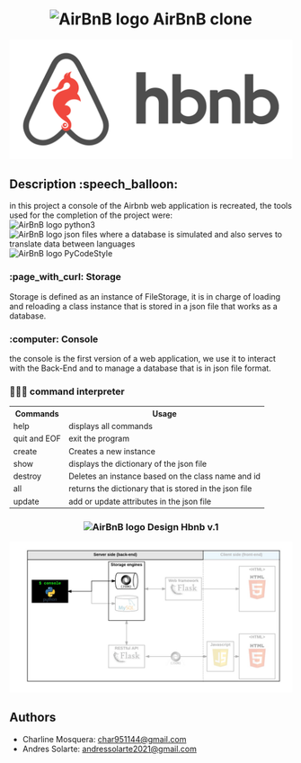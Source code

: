 <h1 align="center">
    <img src="https://cdn.icon-icons.com/icons2/836/PNG/512/Airbnb_icon-icons.com_66791.png" height="30" alt="AirBnB logo"> AirBnB clone
</h1>

<p align="center">
    <img src="img/hbnb.png" alt="holberton logo">
</p>

<h2>
     Description :speech_balloon:
</h2>

<p>
    in this project a console of the Airbnb web application is recreated, the tools used for the completion of the project were: <br>
    <img src="https://cdn.icon-icons.com/icons2/836/PNG/512/Airbnb_icon-icons.com_66791.png" height="15" alt="AirBnB logo"> python3 <br>
    <img src="https://cdn.icon-icons.com/icons2/836/PNG/512/Airbnb_icon-icons.com_66791.png" height="15" alt="AirBnB logo"> json files where a database is  simulated and also serves to translate  data between languages <br>
    <img src="https://cdn.icon-icons.com/icons2/836/PNG/512/Airbnb_icon-icons.com_66791.png" height="15" alt="AirBnB logo"> PyCodeStyle
</p>

<h3>
    :page_with_curl: Storage
</h3>

<p>
    Storage is defined as an instance of FileStorage, it is in charge of loading and reloading a class instance that is stored in a json file that works as a database.
</p>

<h3>
    :computer: Console
</h3>

<p>
    the console is the first version of a web application, we use it to interact with the Back-End and to manage a database that is in json file format.
</p>

<h3>
    👨🏻‍💻 command interpreter
</h3>

<table>
    <tr>
        <th>Commands</th>
        <th>Usage</th>
    </tr>
    <tr>
	    <td> help </td>
	    <td> displays all commands </td>
    </tr>
    <tr>
        <td> quit and EOF </td>
        <td> exit the program </td>
    </tr>
    <tr>
        <td> create </td>
        <td> Creates a new instance </td>
    </tr>
    <tr>
        <td> show </td>
        <td> displays the dictionary of the json file </td>
    </tr>
    <tr>
        <td> destroy </td>
        <td> Deletes an instance based on the class name and id </td>
    </tr>
    <tr>
        <td> all </td>
        <td> returns the dictionary that is stored in the json file </td>
    </tr>
    <tr>
        <td> update </td>
        <td> add or update attributes in the json file </td>
    </tr>

</table>

<h3 align="center">
    <img src="https://cdn.icon-icons.com/icons2/836/PNG/512/Airbnb_icon-icons.com_66791.png" height="20" alt="AirBnB logo"> Design Hbnb v.1
</h3>

<img src="img/design.png">



<h2>
    Authors
</h2>

* Charline Mosquera: <char951144@gmail.com><br>
* Andres Solarte: <andressolarte2021@gmail.com>